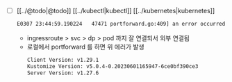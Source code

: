 - [ ] [[../@todo|@todo]] [[../kubectl|kubectl]] [[../kubernetes|kubernetes]]
  ```sh 
  E0307 23:44:59.190224   47471 portforward.go:409] an error occurred forwarding 3000 -> 3000: error forwarding port 3000 to pod d65e37a0e11100ea7a5ec4165f518eb5a72e58055fbab37ca81b78534054edc8, uid : failed to execute portforward in network namespace "/var/run/netns/cni-7491da70-324f-ff85-159a-2e01ad37d3f1": failed to connect to localhost:3000 inside namespace "d65e37a0e11100ea7a5ec4165f518eb5a72e58055fbab37ca81b78534054edc8", IPv4: dial tcp4 127.0.0.1:3000: connect: connection refused IPv6 dial tcp6: address localhost: no suitable address found
  ```
  - ingressroute > svc > dp > pod 까지 잘 연결되서 외부 연결됨
  - 로컬에서 portforward 를 하면 위 에러가 발생
    ```sh 
    Client Version: v1.29.1
    Kustomize Version: v5.0.4-0.20230601165947-6ce0bf390ce3
    Server Version: v1.27.6
    ```
